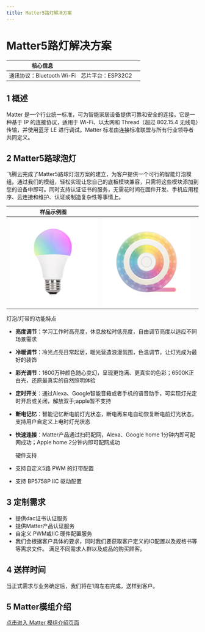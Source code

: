 ```yaml
---
title: Matter5路灯解决方案
---
```


# Matter5路灯解决方案

| 核心信息 |        |         |
| -------- | ---------- |------------ |
| 通讯协议：Bluetooth Wi-Fi |   芯片平台：ESP32C2   |          |


## 1 概述
Matter 是一个行业统一标准，可为智能家居设备提供可靠和安全的连接。它是一种基于 IP 的连接协议，适用于 Wi-Fi、以太网和 Thread（超过 802.15.4 无线电）传输，并使用蓝牙 LE 进行调试。Matter 标准由连接标准联盟与所有行业领导者共同定义。

<!-- ![tupian](../../assets/images/matter/overview.png)

![可提供设备关系](../../assets/images/matter/产品提供设备图.png) -->

## 2 Matter5路球泡灯

飞腾云完成了Matter5路球灯泡方案的建立，为客户提供一个可行的智能灯泡模组。通过我们的模组，轻松实现让您自己的底板模块兼容，只需将这些模块添加到您的设备中即可。同时支持认证证书的服务，无需花时间在固件开发、手机应用程序、云连接和维护、认证或制造复杂性等事情上。

|    样品示例图     |        |           |
| ----  |  --------- | ------ |
|   ![5路球灯泡](../../assets/images/matter/5灯泡.png)    |     ![5路灯带](../../assets/images/matter/5路灯带.png)    |          |

  灯泡/灯带的功能特点

- **亮度调节**：学习工作时高亮度，休息放松时低亮度，自由调节亮度以适应不同场景需求
- **冷暖调节**：冷光点亮日常起居，暖光营造浪漫氛围，色温调节，让灯光成为最好的装饰
- **彩光调节**：1600万种颜色随心变幻，呈现更饱满、更真实的色彩；6500K正白光，还原最真实的自然照明体验
- **定时开关**：通过Alexa、Google智能音箱或者手机的语音助手，可实现灯光定时开启或关闭，解放双手;apple暂不支持
- **断电记忆**：智能记忆断电前灯光状态，断电再来电自动恢复断电前灯光状态，支持用户自定义上电时灯光状态
- **快速连接**：Matter产品通过扫码配网，Alexa、Google home 1分钟内即可配网成功；Apple home 2分钟内即可配网成功

  硬件支持

 -  支持自定义5路 PWM 的灯带配置
 -  支持 BP5758P IIC 驱动配置

## 3 定制需求

- 提供dac证书认证服务
- 提供Matter产品认证服务
- 自定义 PWM或IIC 硬件配置服务
- 我们会根据客户具体的要求，同时我们要获取客户定义的IO配置以及规格书等等需求文件。
   满足不同需求人群以及成品的购买顾客。

## 4 送样时间
当正式需求与业务确定后，我们将在1周左右完成，送样到客户。


## 5 Matter模组介绍

[点击进入 Matter 模组介绍页面](../../products/matter/socket1_5.md) 
